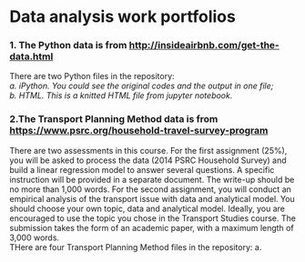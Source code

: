 # Data analysis work portfolios


### 1. The Python data is from http://insideairbnb.com/get-the-data.html</br>
There are two Python files in the repository:</br>
*a. iPython. You could see the original codes and the output in one file;*</br>
*b. HTML. This is a knitted HTML file from jupyter notebook.*

### 2.The Transport Planning Method data is from https://www.psrc.org/household-travel-survey-program</br>
There are two assessments in this course. For the first assignment (25%), you will be asked to process the data (2014 PSRC Household Survey) and build a linear regression model to answer several questions. A specific instruction will be provided in a separate document. The write-up should be no more than 1,000 words. For the second assignment, you will conduct an empirical analysis of the transport issue with data and analytical model. You should choose your own topic, data and analytical model. Ideally, you are encouraged to use the topic you chose in the Transport Studies course. The submission takes the form of an academic paper, with a maximum length of 3,000 words.</br>
THere are four Transport Planning Method files in the repository:
a. 
